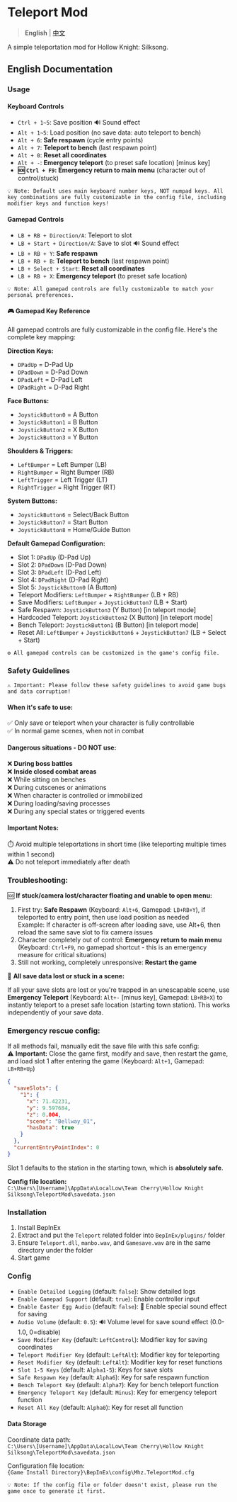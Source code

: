 # Teleport Mod

> **English** | [中文](README_zh.md)

A simple teleportation mod for Hollow Knight: Silksong.

## English Documentation

### Usage

#### Keyboard Controls
- `Ctrl + 1~5`: Save position 🔊 Sound effect
- `Alt + 1~5`: Load position (no save data: auto teleport to bench)
- `Alt + 6`: **Safe respawn** (cycle entry points)
- `Alt + 7`: **Teleport to bench** (last respawn point)
- `Alt + 0`: **Reset all coordinates**
- `Alt + -`: **Emergency teleport** (to preset safe location) [minus key]
- **🆘 `Ctrl + F9`: Emergency return to main menu** (character out of control/stuck)

```
💡 Note: Default uses main keyboard number keys, NOT numpad keys. All key combinations are fully customizable in the config file, including modifier keys and function keys!
```

#### Gamepad Controls
- `LB + RB + Direction/A`: Teleport to slot
- `LB + Start + Direction/A`: Save to slot 🔊 Sound effect
- `LB + RB + Y`: **Safe respawn**
- `LB + RB + B`: **Teleport to bench** (last respawn point)
- `LB + Select + Start`: **Reset all coordinates**
- `LB + RB + X`: **Emergency teleport** (to preset safe location)

```
💡 Note: All gamepad controls are fully customizable to match your personal preferences.
```

#### 🎮 Gamepad Key Reference

All gamepad controls are fully customizable in the config file. Here's the complete key mapping:

**Direction Keys:**
- `DPadUp` = D-Pad Up
- `DPadDown` = D-Pad Down  
- `DPadLeft` = D-Pad Left
- `DPadRight` = D-Pad Right

**Face Buttons:**
- `JoystickButton0` = A Button
- `JoystickButton1` = B Button
- `JoystickButton2` = X Button
- `JoystickButton3` = Y Button

**Shoulders & Triggers:**
- `LeftBumper` = Left Bumper (LB)
- `RightBumper` = Right Bumper (RB)
- `LeftTrigger` = Left Trigger (LT)
- `RightTrigger` = Right Trigger (RT)

**System Buttons:**
- `JoystickButton6` = Select/Back Button
- `JoystickButton7` = Start Button
- `JoystickButton8` = Home/Guide Button

**Default Gamepad Configuration:**
- Slot 1: `DPadUp` (D-Pad Up)
- Slot 2: `DPadDown` (D-Pad Down)
- Slot 3: `DPadLeft` (D-Pad Left)
- Slot 4: `DPadRight` (D-Pad Right)
- Slot 5: `JoystickButton0` (A Button)
- Teleport Modifiers: `LeftBumper` + `RightBumper` (LB + RB)
- Save Modifiers: `LeftBumper` + `JoystickButton7` (LB + Start)
- Safe Respawn: `JoystickButton3` (Y Button) [in teleport mode]
- Hardcoded Teleport: `JoystickButton2` (X Button) [in teleport mode]
- Bench Teleport: `JoystickButton1` (B Button) [in teleport mode]
- Reset All: `LeftBumper` + `JoystickButton6` + `JoystickButton7` (LB + Select + Start)

```
⚙️ All gamepad controls can be customized in the game's config file.
```

### Safety Guidelines

```
⚠️ Important: Please follow these safety guidelines to avoid game bugs and data corruption!
```

#### When it's safe to use:
✅ Only save or teleport when your character is fully controllable  
✅ In normal game scenes, when not in combat

#### Dangerous situations - DO NOT use:
❌ **During boss battles**  
❌ **Inside closed combat areas**  
❌ While sitting on benches  
❌ During cutscenes or animations  
❌ When character is controlled or immobilized  
❌ During loading/saving processes  
❌ During any special states or triggered events

#### Important Notes:
⏱️ Avoid multiple teleportations in short time (like teleporting multiple times within 1 second)  
⚠️ Do not teleport immediately after death

### Troubleshooting:

🆘 **If stuck/camera lost/character floating and unable to open menu:**

1. First try: **Safe Respawn** (Keyboard: `Alt+6`, Gamepad: `LB+RB+Y`), if teleported to entry point, then use load position as needed  
   Example: If character is off-screen after loading save, use Alt+6, then reload the same save slot to fix camera issues
2. Character completely out of control: **Emergency return to main menu** (Keyboard: `Ctrl+F9`, no gamepad shortcut - this is an emergency measure for critical situations)
3. Still not working, completely unresponsive: **Restart the game**

🚨 **All save data lost or stuck in a scene:**

If all your save slots are lost or you're trapped in an unescapable scene, use **Emergency Teleport** (Keyboard: `Alt+-` [minus key], Gamepad: `LB+RB+X`) to instantly teleport to a preset safe location (starting town station). This works independently of your save data.

### Emergency rescue config:

If all methods fail, manually edit the save file with this safe config:  
⚠️ **Important:** Close the game first, modify and save, then restart the game, and load slot 1 after entering the game (Keyboard: `Alt+1`, Gamepad: `LB+RB+Up`)

```json
{
  "saveSlots": {
    "1": {
      "x": 71.42231,
      "y": 9.597684,
      "z": 0.004,
      "scene": "Bellway_01",
      "hasData": true
    }
  },
  "currentEntryPointIndex": 0
}
```

Slot 1 defaults to the station in the starting town, which is **absolutely safe**.

**Config file location:**  
`C:\Users\[Username]\AppData\LocalLow\Team Cherry\Hollow Knight Silksong\TeleportMod\savedata.json`

### Installation

1. Install BepInEx
2. Extract and put the `Teleport` related folder into `BepInEx/plugins/` folder
3. Ensure `Teleport.dll`, `manbo.wav`, and `Gamesave.wav` are in the same directory under the folder
4. Start game

### Config

- `Enable Detailed Logging` (default: `false`): Show detailed logs
- `Enable Gamepad Support` (default: `true`): Enable controller input
- `Enable Easter Egg Audio` (default: `false`): 🎵 Enable special sound effect for saving
- `Audio Volume` (default: `0.5`): 🔊 Volume level for save sound effect (0.0-1.0, 0=disable)
- `Save Modifier Key` (default: `LeftControl`): Modifier key for saving coordinates
- `Teleport Modifier Key` (default: `LeftAlt`): Modifier key for teleporting
- `Reset Modifier Key` (default: `LeftAlt`): Modifier key for reset functions
- `Slot 1-5 Keys` (default: `Alpha1-5`): Keys for save slots
- `Safe Respawn Key` (default: `Alpha6`): Key for safe respawn function
- `Bench Teleport Key` (default: `Alpha7`): Key for bench teleport function
- `Emergency Teleport Key` (default: `Minus`): Key for emergency teleport function
- `Reset All Key` (default: `Alpha0`): Key for reset all function

#### Data Storage
Coordinate data path:  
`C:\Users\[Username]\AppData\LocalLow\Team Cherry\Hollow Knight Silksong\TeleportMod\savedata.json`

Configuration file location:  
`{Game Install Directory}\BepInEx\config\Mhz.TeleportMod.cfg`

```
💡 Note: If the config file or folder doesn't exist, please run the game once to generate it first.
```
